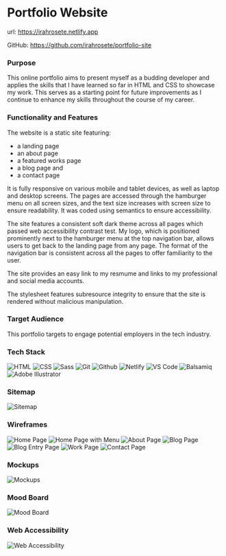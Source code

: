 # Portfolio Website

url: https://irahrosete.netlify.app

GitHub: https://github.com/irahrosete/portfolio-site

### Purpose
This online portfolio aims to present myself as a budding developer and applies the skills that I have learned so far in HTML and CSS to showcase my work. This serves as a starting point for future improvements as I continue to enhance my skills throughout the course of my career.

### Functionality and Features
The website is a static site featuring:
- a landing page
- an about page
- a featured works page
- a blog page and
- a contact page

It is fully responsive on various mobile and tablet devices, as well as laptop and desktop screens. The pages are accessed through the hamburger menu on all screen sizes, and the text size increases with screen size to ensure readability. It was coded using semantics to ensure accessibility.

The site features a consistent soft dark theme across all pages which passed web accessibility contrast test. My logo, which is positioned prominently next to the hamburger menu at the top navigation bar, allows users to get back to the landing page from any page. The format of the navigation bar is consistent across all the pages to offer familiarity to the user.

The site provides an easy link to my resmume and links to my professional and social media accounts.

The stylesheet features subresource integrity to ensure that the site is rendered without malicious manipulation.

### Target Audience
This portfolio targets to engage potential employers in the tech industry.

### Tech Stack
![HTML](/docs/html.png) ![CSS](/docs/css.png) ![Sass](/docs/sass.png) ![Git](/docs/git.png) ![Github](/docs/github.png) ![Netlify](/docs/netlify.png) ![VS Code](/docs/vs-code.png) ![Balsamiq](/docs/balsamiq.png) ![Adobe Illustrator](/docs/adobe-illustrator.png)

### Sitemap
![Sitemap](/docs/sitemap.png)

### Wireframes
![Home Page](docs/wireframes/home.png)
![Home Page with Menu](docs/wireframes/home-with-menu.png)
![About Page](docs/wireframes/about.png)
![Blog Page](docs/wireframes/blog.png)
![Blog Entry Page](docs/wireframes/blog1.png)
![Work Page](docs/wireframes/work.png)
![Contact Page](docs/wireframes/contact.png)

### Mockups
![Mockups](docs/mockups.png)

### Mood Board
![Mood Board](docs/moodboard.png)

### Web Accessibility
![Web Accessibility](/docs/portfolio-site-web-accessibility.jpg)